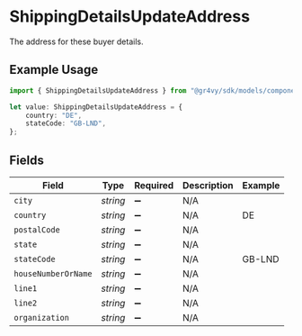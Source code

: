 # ShippingDetailsUpdateAddress

The address for these buyer details.

## Example Usage

```typescript
import { ShippingDetailsUpdateAddress } from "@gr4vy/sdk/models/components";

let value: ShippingDetailsUpdateAddress = {
    country: "DE",
    stateCode: "GB-LND",
};
```

## Fields

| Field               | Type                | Required            | Description         | Example             |
| ------------------- | ------------------- | ------------------- | ------------------- | ------------------- |
| `city`              | *string*            | :heavy_minus_sign:  | N/A                 |                     |
| `country`           | *string*            | :heavy_minus_sign:  | N/A                 | DE                  |
| `postalCode`        | *string*            | :heavy_minus_sign:  | N/A                 |                     |
| `state`             | *string*            | :heavy_minus_sign:  | N/A                 |                     |
| `stateCode`         | *string*            | :heavy_minus_sign:  | N/A                 | GB-LND              |
| `houseNumberOrName` | *string*            | :heavy_minus_sign:  | N/A                 |                     |
| `line1`             | *string*            | :heavy_minus_sign:  | N/A                 |                     |
| `line2`             | *string*            | :heavy_minus_sign:  | N/A                 |                     |
| `organization`      | *string*            | :heavy_minus_sign:  | N/A                 |                     |